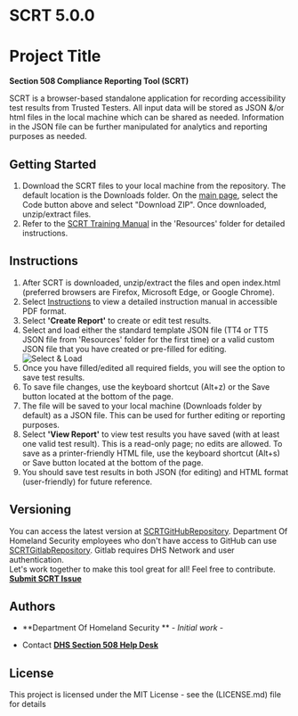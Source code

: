 # SCRT 5.0.0
# Project Title
**Section 508 Compliance Reporting Tool (SCRT)** 

SCRT is a browser-based standalone application for recording accessibility test results from Trusted Testers. All input data will be stored as JSON &/or html files in the local machine which can be shared as needed. Information in the JSON file can be further manipulated for analytics and reporting purposes as needed. 

## Getting Started
1) Download the SCRT files to your local machine from the repository. The default location is the Downloads folder. On the [main page](https://github.com/Section508Coordinators/SCRT), select the Code button above and select "Download ZIP". Once downloaded, unzip/extract files. 
2) Refer to the [SCRT Training Manual]( https://github.com/Section508Coordinators/SCRT/blob/master/Resources/SCRTTrainingManual.pdf) in the 'Resources' folder for detailed instructions. 


## Instructions
1) After SCRT is downloaded, unzip/extract the files and open index.html  (preferred browsers are Firefox, Microsoft Edge, or Google Chrome). <br />
2) Select [Instructions](https://github.com/Section508Coordinators/SCRT/blob/master/Resources/SCRTTrainingManual.pdf) to view a detailed instruction manual in accessible PDF format. <br />
3) Select **'Create Report'** to create or edit test results. 
4) Select and load either the standard template JSON file (TT4 or TT5 JSON file from 'Resources' folder for the first time) or a valid custom JSON file that you have created or pre-filled for editing. <br />
![Select & Load](./Resources/select_load.JPG)
5) Once you have filled/edited all required fields, you will see the option to save test results.
6) To save file changes, use the keyboard shortcut (Alt+z) or the Save button located at the bottom of the page.<br/>
7) The file will be saved to your local machine (Downloads folder by default) as a JSON file. This can be used for further editing or reporting purposes. <br />
8) Select **'View Report'** to view test results you have saved (with at least one valid test result). This is a read-only page; no edits are allowed. To save as a printer-friendly HTML file, use the keyboard shortcut (Alt+s) or Save button located at the bottom of the page.<br/>
9) You should save test results in both JSON (for editing) and HTML format (user-friendly) for future reference. <br/>

## Versioning
You can access the latest version at [SCRTGitHubRepository](https://github.com/Section508Coordinators/SCRT). Department Of Homeland Security employees who don't have access to GitHub can use [SCRTGitlabRepository](https://maestro.dhs.gov/gitlab-ce/appdev/acrt). Gitlab requires DHS Network and user authentication. <br />Let's work together to make this tool great for all! Feel free to contribute. 
**[Submit SCRT Issue](https://forms.office.com/pages/responsepage.aspx?id=bOfNPG2UEkq7evydCEI1Ss2mEhj9aoZIswA9Qjq0d75UMURVTThYWU1PN1NDWTQySDcyU1lCVlJDRS4u&origin=lprLink&route=shorturl)**

## Authors

* **Department Of Homeland Security ** - *Initial work* - 


* Contact
**[DHS Section 508 Help Desk](mailto:accessibility@hq.dhs.gov?subject=ACRT%20feedback)**





## License

This project is licensed under the MIT License - see the (LICENSE.md) file for details

